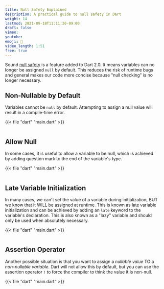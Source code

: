 ```yaml
---
title: Null Safety Explained
description: A practical guide to null safety in Dart
weight: 14
lastmod: 2021-09-18T11:11:30-09:00
draft: false
vimeo: 
youtube:
emoji: 🦺
video_length: 1:51
free: true
---
```


Sound [null safety](https://dart.dev/null-safety) is a feature added to Dart 2.0. It means variables can no longer be assigned `null` by default. This reduces the risk of runtime bugs and general makes our code more concise because "null checking" is no longer necessary.

## Non-Nullable by Default

Variables cannot be `null` by default. Attempting to assign a null value will result in a compile-time error.

{{< file "dart" "main.dart" >}}
```dart

```

## Allow Null

In some cases, it is useful to allow a variable to be null, which is achieved by adding question mark to the end of the variable's type.

{{< file "dart" "main.dart" >}}
```dart

```

## Late Variable Initialization

In many cases, we can't set the value of a variable during initialization, BUT we know that it WILL be assigned at runtime. This is known as late variable initialization and can be achieved by adding an `late` keyword to the variable's declaration. This is also known as a "lazy" variable and should only be used when absolutely necessary.


{{< file "dart" "main.dart" >}}
```dart

```


## Assertion Operator

Another possible situation is that you want to assign a *nullable value* TO a *non-nullable variable*. Dart will not allow this by default, but you can use the assertion operator `!` to force the compiler to think the value it is non-null.


{{< file "dart" "main.dart" >}}
```dart

```

